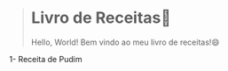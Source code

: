 > # Livro de Receitas:bookmark_tabs:
>
> Hello, World! Bem vindo ao meu livro de receitas!:smile:

1- Receita de Pudim
